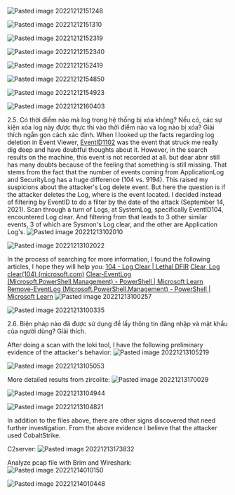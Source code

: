 ![Pasted image 20221212151248](https://user-images.githubusercontent.com/107832241/207246582-d3c61530-8251-4281-becc-bede9e7217d9.png)

![Pasted image 20221212151310](https://user-images.githubusercontent.com/107832241/207246590-b1dd477b-1e08-4bb0-9399-07f0b9b4404a.png)

![Pasted image 20221212152319](https://user-images.githubusercontent.com/107832241/207246608-c78d9ccf-d04e-4eb7-afed-6dd280dccffe.png)

![Pasted image 20221212152340](https://user-images.githubusercontent.com/107832241/207246629-47d6b767-e79a-4191-b367-8b3753ae683a.png)

![Pasted image 20221212152419](https://user-images.githubusercontent.com/107832241/207246641-aa1d5dc4-ef12-49b3-92b2-d92461d83b0d.png)

![Pasted image 20221212154850](https://user-images.githubusercontent.com/107832241/207246689-2d829087-a106-4595-9652-c18e3a4c88dc.png)

![Pasted image 20221212154923](https://user-images.githubusercontent.com/107832241/207246703-1517e36b-611f-4844-aa88-608ea79158af.png)

![Pasted image 20221212160403](https://user-images.githubusercontent.com/107832241/207246714-f92c0071-ba6b-478d-aeea-7262909e3c64.png)

2.5. Có thời điểm nào mà log trong hệ thống bị xóa không? Nếu có, các sự kiện xóa log này được
thực thi vào thời điểm nào và log nào bị xóa? Giải thích ngắn gọn cách xác định.
When I looked up the facts regarding log deletion in Event Viewer, [EventID1102](https://learn.microsoft.com/en-us/windows/security/threat-protection/auditing/event-1102) was the event that struck me really dig deep and have doubtful thoughts about it. However, in the search results on the machine, this event is not recorded at all. but dear abnr still has many doubts because of the feeling that something is still missing. That stems from the fact that the number of events coming from ApplicationLog and SecurityLog has a huge difference (104 vs. 9194). This raised my suspicions about the attacker's Log delete event.
But here the question is if the attacker deletes the Log, where is the event located. I decided instead of filtering by EventID to do a filter by the date of the attack (September 14, 2021). Scan through a turn of Logs, at SystemLog, specifically EventID104, encountered Log clear. And filtering from that leads to 3 other similar events, 3 of which are Sysmon's Log clear, and the other are Application Log's.
![Pasted image 20221213102010](https://user-images.githubusercontent.com/107832241/207246724-f550d412-c062-4004-9ff4-9bd4112d7e1a.png)

![Pasted image 20221213102022](https://user-images.githubusercontent.com/107832241/207246742-ae83cc6c-7577-4102-969e-ae4c412483af.png)

In the process of searching for more information, I found the following articles, I hope they will help you:
[104 - Log Clear | Lethal DFIR](https://lethaldfir.com/docs/system/104/)
[Clear, Log clear(104) (microsoft.com)](https://social.technet.microsoft.com/Forums/en-US/819a358c-4093-43e9-ac9e-ddd2fba643d8/clear-log-clear104)
[Clear-EventLog (Microsoft.PowerShell.Management) - PowerShell | Microsoft Learn](https://learn.microsoft.com/en-us/powershell/module/microsoft.powershell.management/clear-eventlog?view=powershell-5.1)
[Remove-EventLog (Microsoft.PowerShell.Management) - PowerShell | Microsoft Learn](https://learn.microsoft.com/en-us/powershell/module/microsoft.powershell.management/remove-eventlog?view=powershell-5.1)
![Pasted image 20221213100257](https://user-images.githubusercontent.com/107832241/207246762-ca800721-a7be-4e94-aab2-c0cdfa74f6fb.png)

![Pasted image 20221213100335](https://user-images.githubusercontent.com/107832241/207246795-a4342b01-4f6a-403c-94a9-bf023dab6242.png)


2.6. Biện pháp nào đã được sử dụng để lấy thông tin đăng nhập và mật khẩu của người dùng? Giải
thích.

After doing a scan with the loki tool, I have the following preliminary evidence of the attacker's behavior:
![Pasted image 20221213105219](https://user-images.githubusercontent.com/107832241/207246827-e39a24b4-9393-4496-a17d-15bcabbe5b17.png)

![Pasted image 20221213105053](https://user-images.githubusercontent.com/107832241/207246851-8caadd65-b29f-4c79-aa76-a3f2efbc1c96.png)

More detailed results from zircolite:
![Pasted image 20221213170029](https://user-images.githubusercontent.com/107832241/207296887-7bdbc403-5cbb-4cfd-a4ed-8d1634fb199b.png)

![Pasted image 20221213104944](https://user-images.githubusercontent.com/107832241/207246865-dba6ac85-65e9-42e6-a9dc-9b58f6777c70.png)

![Pasted image 20221213104821](https://user-images.githubusercontent.com/107832241/207246870-b8c526b7-1f59-4b25-89a2-71b0832c21cf.png)

In addition to the files above, there are other signs discovered that need further investigation. From the above evidence I believe that the attacker used CobaltStrike.

C2server:
![Pasted image 20221213173832](https://user-images.githubusercontent.com/107832241/207296984-9f2c84b0-60d5-4625-bd8c-d6a06e3cc01b.png)

Analyze pcap file with Brim and Wireshark:
![Pasted image 20221214010150](https://user-images.githubusercontent.com/107832241/207410785-4d1cd92f-469a-443b-8f5d-ad6b25a2ae45.png)

![Pasted image 20221214010448](https://user-images.githubusercontent.com/107832241/207410801-4a4559c7-46b3-4ce4-bb10-a6e2c535cea3.png)
